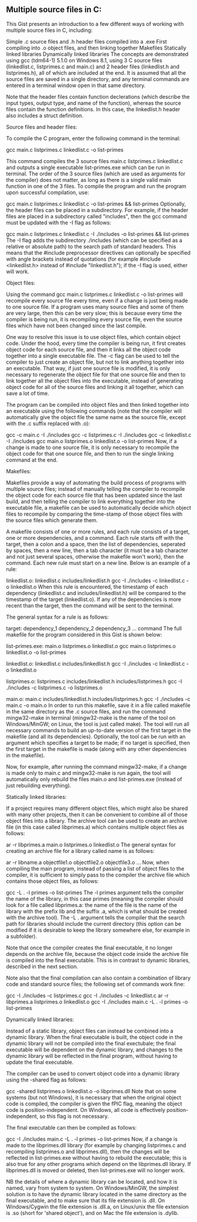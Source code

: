 Multiple source files in C:
-------------------------

This Gist presents an introduction to a few different ways of working with multiple source files in C, including:

Simple .c source files and .h header files compiled into a .exe
First compiling into .o object files, and then linking together
Makefiles
Statically linked libraries
Dynamically linked libraries
The concepts are demonstrated using gcc (tdm64-1) 5.1.0 on Windows 8.1, using 3 C source files (linkedlist.c, listprimes.c and main.c) and 2 header files (linkedlist.h and listprimes.h), all of which are included at the end. It is assumed that all the source files are saved in a single directory, and any terminal commands are entered in a terminal window open in that same directory.

Note that the header files contain function declerations (which describe the input types, output type, and name of the function), whereas the source files contain the function definitions. In this case, the linkedlist.h header also includes a struct definition.

Source files and header files:

To compile the C program, enter the following command in the terminal:

gcc main.c listprimes.c linkedlist.c -o list-primes

This command compiles the 3 source files main.c listprimes.c linkedlist.c and outputs a single executable list-primes.exe which can be run in terminal. The order of the 3 source files (which are used as arguments for the compiler) does not matter, as long as there is a single valid main function in one of the 3 files. To compile the program and run the program upon successful compilation, use:

gcc main.c listprimes.c linkedlist.c -o list-primes && list-primes
Optionally, the header files can be placed in a subdirectory. For example, if the header files are placed in a subdirectory called "includes", then the gcc command must be updated with the -I flag as follows:

gcc main.c listprimes.c linkedlist.c -I ./includes -o list-primes && list-primes
The -I flag adds the subdirectory ./includes (which can be specified as a relative or absolute path) to the search path of standard headers. This means that the #include preprocessor directives can optionally be specified with angle brackets instead of quotations (for example #include <linkedlist.h> instead of #include "linkedlist.h"); if the -I flag is used, either will work.

Object files:

Using the command gcc main.c listprimes.c linkedlist.c -o list-primes will recompile every source file every time, even if a change is just being made to one source file. If a program uses many source files and some of them are very large, then this can be very slow; this is because every time the compiler is being run, it is recompiling every source file, even the source files which have not been changed since the last compile.

One way to resolve this issue is to use object files, which contain object code. Under the hood, every time the compiler is being run, it first creates object code for each source file, and then it links all the object code together into a single executable file. The -c flag can be used to tell the compiler to just create an object file, but not to link anything together into an executable. That way, if just one source file is modified, it is only necessary to regenerate the object file for that one source file and then to link together all the object files into the executable, instead of generating object code for all of the source files and linking it all together, which can save a lot of time.

The program can be compiled into object files and then linked together into an executable using the following commands (note that the compiler will automatically give the object file the same name as the source file, except with the .c suffix replaced with .o):

gcc -c main.c -I ./includes
gcc -c listprimes.c -I ./includes
gcc -c linkedlist.c -I ./includes
gcc main.o listprimes.o linkedlist.o -o list-primes
Now, if a change is made to one source file, it is only necessary to recompile the object code for that one source file, and then to run the single linking command at the end.

Makefiles:

Makefiles provide a way of automating the build process of programs with multiple source files; instead of manually telling the compiler to recompile the object code for each source file that has been updated since the last build, and then telling the compiler to link everything together into the executable file, a makefile can be used to automatically decide which object files to recompile by comparing the time-stamp of those object files with the source files which generate them.

A makefile consists of one or more rules, and each rule consists of a target, one or more dependencies, and a command. Each rule starts off with the target, then a colon and a space, then the list of dependencies, seperated by spaces, then a new line, then a tab character (it must be a tab character and not just several spaces, otherwise the makefile won't work), then the command. Each new rule must start on a new line. Below is an example of a rule:

linkedlist.o: linkedlist.c includes/linkedlist.h
	gcc -I ./includes -c linkedlist.c -o linkedlist.o
When this rule is encountered, the timestamp of each dependency (linkedlist.c and includes/linkedlist.h) will be compared to the timestamp of the target (linkedlist.o). If any of the dependencies is more recent than the target, then the command will be sent to the terminal.

The general syntax for a rule is as follows:

target: dependency_1 dependency_2 dependency_3 ...
	command
The full makefile for the program considered in this Gist is shown below:

list-primes.exe: main.o listprimes.o linkedlist.o
	gcc main.o listprimes.o linkedlist.o -o list-primes
	
linkedlist.o: linkedlist.c includes/linkedlist.h
	gcc -I ./includes -c linkedlist.c -o linkedlist.o

listprimes.o: listprimes.c includes/linkedlist.h includes/listprimes.h
	gcc -I ./includes -c listprimes.c -o listprimes.o

main.o: main.c includes/linkedlist.h includes/listprimes.h
	gcc -I ./includes -c main.c -o main.o
In order to run this makefile, save it in a file called makefile in the same directory as the .c source files, and run the command mingw32-make in terminal (mingw32-make is the name of the tool on Windows/MinGW; on Linux, the tool is just called make). The tool will run all necessary commands to build an up-to-date version of the first target in the makefile (and all its dependencies). Optionally, the tool can be run with an argument which specifies a target to be made; if no target is specified, then the first target in the makefile is made (along with any other dependencies in the makefile).

Now, for example, after running the command mingw32-make, if a change is made only to main.c and mingw32-make is run again, the tool will automatically only rebuild the files main.o and list-primes.exe (instead of just rebuilding everything).

Statically linked libraries:

If a project requires many different object files, which might also be shared with many other projects, then it can be convenient to combine all of those object files into a library. The archive tool can be used to create an archive file (in this case called libprimes.a) which contains multiple object files as follows:

ar -r libprimes.a main.o listprimes.o linkedlist.o
The general syntax for creating an archive file for a library called name is as follows:

ar -r libname.a objectfile1.o objectfile2.o objectfile3.o ...
Now, when compiling the main program, instead of passing a list of object files to the compiler, it is sufficient to simply pass to the compiler the archive file which contains those object files, as follows:

gcc -L . -l primes -o list-primes
The -l primes argument tells the compiler the name of the library, in this case primes (meaning the compiler should look for a file called libprimes.a: the name of the file is the name of the library with the prefix lib and the suffix .a, which is what should be created with the archive tool). The -L . argument tells the compiler that the search path for libraries should include the current directory (this option can be modified if it is desirable to keep the library somewhere else, for example in a subfolder).

Note that once the compiler creates the final executable, it no longer depends on the archive file, because the object code inside the archive file is compiled into the final executable. This is in contrast to dynamic libraries, described in the next section.

Note also that the final compilation can also contain a combination of library code and standard source files; the following set of commands work fine:

gcc -I ./includes -c listprimes.c
gcc -I ./includes -c linkedlist.c
ar -r libprimes.a listprimes.o linkedlist.o
gcc -I ./includes main.c -L . -l primes -o list-primes

Dynamically linked libraries:

Instead of a static library, object files can instead be combined into a dynamic library. When the final executable is built, the object code in the dynamic library will not be compiled into the final exectubale; the final executable will be dependent on the dynamic library, and changes to the dynamic library will be reflected in the final program, without having to update the final executable.

The compiler can be used to convert object code into a dynamic library using the -shared flag as follows:

gcc -shared listprimes.o linkedlist.o -o libprimes.dll
Note that on some systems (but not Windows), it is necessary that when the original object code is compiled, the compiler is given the fPIC flag, meaning the object code is position-independent. On Windows, all code is effectively position-independent, so this flag is not necessary.

The final executable can then be compiled as follows:

gcc -I ./includes main.c -L . -l primes -o list-primes
Now, if a change is made to the libprimes.dll library (for example by changing listprimes.c and recompiling listprimes.o and libprimes.dll), then the changes will be reflected in list-primes.exe without having to rebuild the executable; this is also true for any other programs which depend on the libprimes.dll library. If libprimes.dll is moved or deleted, then list-primes.exe will no longer work.

NB the details of where a dynamic library can be located, and how it is named, vary from system to system. On Windows/MinGW, the simplest solution is to have the dynamic library located in the same directory as the final executable, and to make sure that its file extension is .dll. On Windows/Cygwin the file extension is .dll.a, on Linux/unix the file extension is .so (short for 'shared object'), and on Mac the file extension is .dylib.
